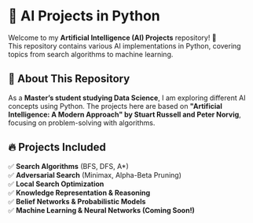 # 🧠 AI Projects in Python  
Welcome to my **Artificial Intelligence (AI) Projects** repository! 🚀  
This repository contains various AI implementations in Python, covering topics from search algorithms to machine learning.

## 📌 About This Repository  
As a **Master’s student studying Data Science**, I am exploring different AI concepts using Python. The projects here are based on **"Artificial Intelligence: A Modern Approach" by Stuart Russell and Peter Norvig**, focusing on problem-solving with algorithms.

## 🔥 Projects Included  
✅ **Search Algorithms** (BFS, DFS, A*)  
✅ **Adversarial Search** (Minimax, Alpha-Beta Pruning)  
✅ **Local Search Optimization**  
✅ **Knowledge Representation & Reasoning**  
✅ **Belief Networks & Probabilistic Models**  
✅ **Machine Learning & Neural Networks (Coming Soon!)**  


